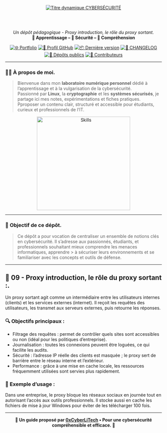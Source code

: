 <div align="center">

  <br></br>
  
  <a href="https://github.com/0xCyberLiTech">
    <img src="https://readme-typing-svg.herokuapp.com?font=JetBrains+Mono&size=50&duration=6000&pause=1000000000&color=FF0048&center=true&vCenter=true&width=1100&lines=%3ECYBERS%C3%89CURIT%C3%89_" alt="Titre dynamique CYBERSÉCURITÉ" />
  </a>
  
  <br></br>

  <p align="center">
    <em>Un dépôt pédagogique - Proxy introduction, le rôle du proxy sortant.</em><br>
    <b>📘 Apprentissage – 🔐 Sécurité – 🧠 Compréhension</b>
  </p>

  [![🌐 Portfolio](https://img.shields.io/badge/Portfolio-0xCyberLiTech-181717?logo=github&style=flat-square)](https://0xcyberlitech.github.io/)
  [![🔗 Profil GitHub](https://img.shields.io/badge/Profil-GitHub-181717?logo=github&style=flat-square)](https://github.com/0xCyberLiTech)
  [![📦 Dernière version](https://img.shields.io/github/v/release/0xCyberLiTech/Cybersecurite?label=version&style=flat-square)](https://github.com/0xCyberLiTech/Cybersecurite/releases/latest)
  [![📄 CHANGELOG](https://img.shields.io/badge/📄%20Changelog-Cybersecurite-blue?style=flat-square)](https://github.com/0xCyberLiTech/Cybersecurite/blob/main/CHANGELOG.md)
  [![📂 Dépôts publics](https://img.shields.io/badge/Dépôts-publics-blue?style=flat-square)](https://github.com/0xCyberLiTech?tab=repositories)
  [![👥 Contributeurs](https://img.shields.io/badge/👥%20Contributeurs-cliquez%20ici-007ec6?style=flat-square)](https://github.com/0xCyberLiTech/Cybersecurite/graphs/contributors)

</div>

---

### 👨‍💻 **À propos de moi.**

> Bienvenue dans mon **laboratoire numérique personnel** dédié à l’apprentissage et à la vulgarisation de la cybersécurité.  
> Passionné par **Linux**, la **cryptographie** et les **systèmes sécurisés**, je partage ici mes notes, expérimentations et fiches pratiques.  
> Pproposer un contenu clair, structuré et accessible pour étudiants, curieux et professionnels de l’IT.  

<p align="center">
  <a href="https://github.com/0xCyberLiTech" target="_blank" rel="noopener">
    <img src="https://skillicons.dev/icons?i=linux,debian,bash,docker,nginx,git,vim" alt="Skills" alt="Logo techno" width="300">
  </a>
</p>

---

### 🎯 **Objectif de ce dépôt.**

> Ce dépôt a pour vocation de centraliser un ensemble de notions clés en cybersécurité. Il s’adresse aux passionnés, étudiants, et professionnels souhaitant mieux comprendre les menaces informatiques, apprendre  > à sécuriser leurs environnements et se familiariser avec les concepts et outils de défense.

---

## 🧭 09 - **Proxy introduction, le rôle du proxy sortant :**.

Un proxy sortant agit comme un intermédiaire entre les utilisateurs internes (clients) et les services externes (internet). Il reçoit les requêtes des utilisateurs, les transmet aux serveurs externes, puis retourne les réponses.

### 🔍 Objectifs principaux :

- Filtrage des requêtes : permet de contrôler quels sites sont accessibles ou non (idéal pour les politiques d’entreprise).
- Journalisation : toutes les connexions peuvent être loguées, ce qui facilite les audits.
- Sécurité : l’adresse IP réelle des clients est masquée ; le proxy sert de barrière entre le réseau interne et l’extérieur.
- Performance : grâce à une mise en cache locale, les ressources fréquemment utilisées sont servies plus rapidement.
  
### 🧪 Exemple d’usage :

Dans une entreprise, le proxy bloque les réseaux sociaux en journée tout en autorisant l’accès aux outils professionnels. Il stocke aussi en cache les fichiers de mise à jour Windows pour éviter de les télécharger 100 fois.

---

<p align="center">
  <b>🔐 Un guide proposé par <a href="https://github.com/0xCyberLiTech">0xCyberLiTech</a> • Pour une cybersécurité compréhensible et efficace. 🔐</b>
</p>

